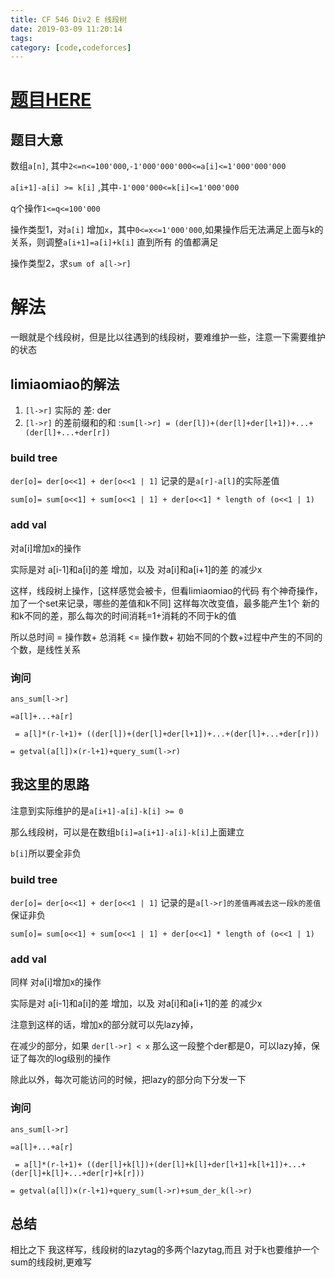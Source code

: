 ```yaml
---
title: CF 546 Div2 E 线段树
date: 2019-03-09 11:20:14
tags: 
category: [code,codeforces]
---
```


# [题目HERE](https://codeforces.com/contest/1136/problem/E)

## 题目大意

数组`a[n]`, 其中`2<=n<=100'000`,`-1'000'000'000<=a[i]<=1'000'000'000`

`a[i+1]-a[i] >= k[i]` ,其中`-1'000'000<=k[i]<=1'000'000`

q个操作`1<=q<=100'000`

操作类型1，对`a[i]` 增加`x`，其中`0<=x<=1'000'000`,如果操作后无法满足上面与k的关系，则调整`a[i+1]=a[i]+k[i]` 直到所有 的值都满足

操作类型2，求`sum of a[l->r]`

# 解法

一眼就是个线段树，但是比以往遇到的线段树，要难维护一些，注意一下需要维护的状态

## limiaomiao的解法

1. `[l->r]` 实际的 差: der
2. `[l->r]` 的差前缀和的和 :`sum[l->r] = (der[l])+(der[l]+der[l+1])+...+(der[l]+...+der[r])`

### build tree

`der[o]= der[o<<1] + der[o<<1 | 1]` 记录的是`a[r]-a[l]`的实际差值

`sum[o]= sum[o<<1] + sum[o<<1 | 1] + der[o<<1] * length of (o<<1 | 1)`

### add val

对a[i]增加x的操作

实际是对 a[i-1]和a[i]的差 增加，以及 对a[i]和a[i+1]的差 的减少x

这样，线段树上操作，[这样感觉会被卡，但看limiaomiao的代码 有个神奇操作，加了一个set来记录，哪些的差值和k不同] 这样每次改变值，最多能产生1个 新的和k不同的差，那么每次的时间消耗=1+消耗的不同于k的值

所以总时间 = 操作数+ 总消耗 <= 操作数+ 初始不同的个数+过程中产生的不同的个数，是线性关系

### 询问

`ans_sum[l->r] `

`=a[l]+...+a[r]`

` = a[l]*(r-l+1)+ ((der[l])+(der[l]+der[l+1])+...+(der[l]+...+der[r]))`

`= getval(a[l])×(r-l+1)+query_sum(l->r)`

## 我这里的思路

注意到实际维护的是`a[i+1]-a[i]-k[i] >= 0`

那么线段树，可以是在数组`b[i]=a[i+1]-a[i]-k[i]`上面建立

`b[i]`所以要全非负

### build tree

`der[o]= der[o<<1] + der[o<<1 | 1]` 记录的是`a[l->r]的差值再减去这一段k的差值`保证非负

`sum[o]= sum[o<<1] + sum[o<<1 | 1] + der[o<<1] * length of (o<<1 | 1)`

### add val

同样 对a[i]增加x的操作

实际是对 a[i-1]和a[i]的差 增加，以及 对a[i]和a[i+1]的差 的减少x

注意到这样的话，增加x的部分就可以先lazy掉，

在减少的部分，如果 `der[l->r] < x` 那么这一段整个der都是0，可以lazy掉，保证了每次的log级别的操作

除此以外，每次可能访问的时候，把lazy的部分向下分发一下

### 询问

`ans_sum[l->r] `

`=a[l]+...+a[r]`

` = a[l]*(r-l+1)+ ((der[l]+k[l])+(der[l]+k[l]+der[l+1]+k[l+1])+...+(der[l]+k[l]+...+der[r]+k[r]))`

`= getval(a[l])×(r-l+1)+query_sum(l->r)+sum_der_k(l->r)`

## 总结

相比之下 我这样写，线段树的lazytag的多两个lazytag,而且 对于k也要维护一个sum的线段树,更难写

